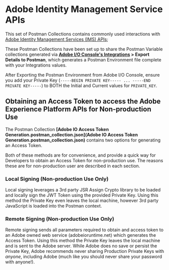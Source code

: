 # Adobe Identity Management Service APIs

This set of Postman Collections contains commonly used interactions with [Adobe Identity Management Services (IMS) APIs](https://www.adobe.io/authentication/auth-methods.html#!AdobeDocs/adobeio-auth/master/AuthenticationOverview/AuthenticationGuide.md);

These Postman Collections have been set up to share the Postman Variable collections generated via __[Adobe I/O Console's Integrations](https://console.adobe.io/integrations) > Export Details to Postman__, which generates a Postman Environment file complete with your Integrations values.

After Exporting the Postman Environment from Adobe I/O Console, ensure you add your Private Key (`-----BEGIN PRIVATE KEY----- ... -----END PRIVATE KEY-----`) to BOTH the Initial and Current values for `PRIVATE_KEY`.


## Obtaining an Access Token to access the Adobe Experience Platform APIs for Non-production Use

The Postman Collection __[Adobe IO Access Token Generation.postman_collection.json](Adobe IO Access Token Generation.postman_collection.json)__ contains two options for generating an Access Token.

Both of these methods are for convenience, and provide a quick way for Developers to obtain an Access Token for non-production use. The reasons these are for non-production user are described in each section.

### Local Signing (Non-production Use Only)

Local signing leverages a 3rd party JSR Assign Crypto library to be loaded and locally sign the JWT Token using the provided Private Key. Using this method the Private Key even leaves the local machine, however 3rd party JavaScript is loaded into the Postman context.

### Remote Signing (Non-production Use Only)

Remote signing sends all parameters required to obtain and access token to an Adobe owned web service (adobeioruntime.net) which generates the Access Token. Using this method the Private Key leaves the local machine and is sent to the Adobe server. While Adobe does no save or persist the Private Key, Adobe recommends never sharing Production Private Keys with _anyone_, including Adobe (much like you should never share your password with anyone!).


